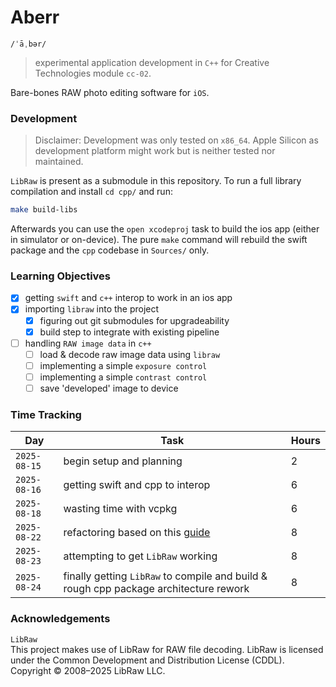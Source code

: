 # Aberr

`/ˈāˌbər/`

> experimental application development in `C++` for Creative Technologies module `cc-02`.

Bare-bones RAW photo editing software for `iOS`.


### Development

> Disclaimer: Development was only tested on `x86_64`. Apple Silicon as development platform might work but is neither tested nor maintained.

`LibRaw` is present as a submodule in this repository. To run a full library compilation and install `cd cpp/` and run:

```sh
make build-libs
```

Afterwards you can use the `open xcodeproj` task to build the ios app (either in simulator or on-device). The pure `make` command will rebuild the swift package and the `cpp` codebase in `Sources/` only.


### Learning Objectives

- [x] getting `swift` and `c++` interop to work in an ios app
- [x] importing `libraw` into the project
  - [x] figuring out git submodules for upgradeability
  - [x] build step to integrate with existing pipeline 
- [ ] handling `RAW image data` in `c++`
  - [ ] load & decode raw image data using `libraw` 
  - [ ] implementing a simple `exposure control`
  - [ ] implementing a simple `contrast control`
  - [ ] save 'developed' image to device

### Time Tracking

| **Day**      | Task                                                                                                   | Hours |
| ------------ | ------------------------------------------------------------------------------------------------------ | ----- |
| `2025-08-15` | begin setup and planning                                                                               | 2     |
| `2025-08-16` | getting swift and cpp to interop                                                                       | 6     |
| `2025-08-18` | wasting time with vcpkg                                                                                | 6     |
| `2025-08-22` | refactoring based on this [guide](https://arturgruchala.com/swift-and-c-interoperability-in-practice/) | 8     |
| `2025-08-23` | attempting to get `LibRaw` working                                                                     | 8     |
| `2025-08-24` | finally getting `LibRaw` to compile and build & rough cpp package architecture rework                  | 8     |


### Acknowledgements

`LibRaw`<br>
This project makes use of LibRaw for RAW file decoding.
LibRaw is licensed under the Common Development and Distribution License (CDDL).
Copyright © 2008–2025 LibRaw LLC.